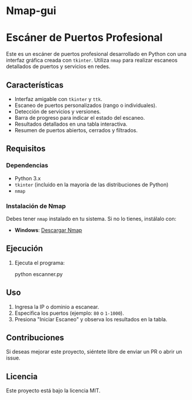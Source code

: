 # Nmap-gui

# Escáner de Puertos Profesional

Este es un escáner de puertos profesional desarrollado en Python con una interfaz gráfica creada con `tkinter`. Utiliza `nmap` para realizar escaneos detallados de puertos y servicios en redes.

## Características
- Interfaz amigable con `tkinter` y `ttk`.
- Escaneo de puertos personalizados (rango o individuales).
- Detección de servicios y versiones.
- Barra de progreso para indicar el estado del escaneo.
- Resultados detallados en una tabla interactiva.
- Resumen de puertos abiertos, cerrados y filtrados.

## Requisitos
### Dependencias
- Python 3.x
- `tkinter` (incluido en la mayoría de las distribuciones de Python)
- `nmap`

### Instalación de Nmap
Debes tener `nmap` instalado en tu sistema. Si no lo tienes, instálalo con:
- **Windows**: [Descargar Nmap](https://nmap.org/download.html)

## Ejecución

1. Ejecuta el programa:

   python escanner.py


## Uso
1. Ingresa la IP o dominio a escanear.
2. Especifica los puertos (ejemplo: `80` o `1-1000`).
3. Presiona "Iniciar Escaneo" y observa los resultados en la tabla.


## Contribuciones
Si deseas mejorar este proyecto, siéntete libre de enviar un PR o abrir un issue.

## Licencia
Este proyecto está bajo la licencia MIT.


